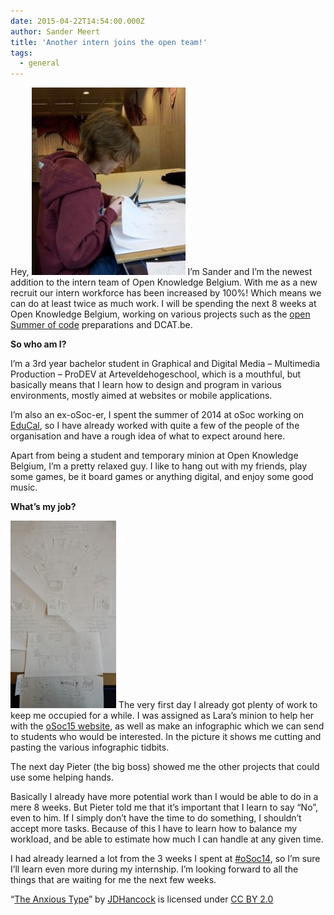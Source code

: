 ```yaml
---
date: 2015-04-22T14:54:00.000Z
author: Sander Meert
title: 'Another intern joins the open team!'
tags:
  - general
---
```


Hey, ![Day 8: Cutting and pasting](Blogme-246x300.jpg) I’m Sander and I’m the newest addition to the intern team of Open Knowledge Belgium. With me as a new recruit our intern workforce has been increased by 100%! Which means we can do at least twice as much work. I will be spending the next 8 weeks at Open Knowledge Belgium, working on various projects such as the [open Summer of code](http://2015.summerofcode.be/ 'oSoc15 website') preparations and DCAT.be.

**So who am I?**

I’m a 3rd year bachelor student in Graphical and Digital Media – Multimedia Production – ProDEV at Arteveldehogeschool, which is a mouthful, but basically means that I learn how to design and program in various environments, mostly aimed at websites or mobile applications.

I’m also an ex-oSoc-er, I spent the summer of 2014 at oSoc working on [EduCal](https://github.com/oSoc14/code9000 'EduCal'), so I have already worked with quite a few of the people of the organisation and have a rough idea of what to expect around here.

Apart from being a student and temporary minion at Open Knowledge Belgium, I’m a pretty relaxed guy. I like to hang out with my friends, play some games, be it board games or anything digital, and enjoy some good music.

**What’s my job?**

![oSoc15 Infographic](20150422_144241-169x300.jpg) The very first day I already got plenty of work to keep me occupied for a while. I was assigned as Lara’s minion to help her with the [oSoc15 website](http://2015.summerofcode.be/ 'oSoc15 website'), as well as make an infographic which we can send to students who would be interested. In the picture it shows me cutting and pasting the various infographic tidbits.

The next day Pieter (the big boss) showed me the other projects that could use some helping hands.

Basically I already have more potential work than I would be able to do in a mere 8 weeks. But Pieter told me that it’s important that I learn to say “No”, even to him. If I simply don’t have the time to do something, I shouldn’t accept more tasks. Because of this I have to learn how to balance my workload, and be able to estimate how much I can handle at any given time.

I had already learned a lot from the 3 weeks I spent at [\#oSoc14](http://2014.summerofcode.be/ 'oSoc14 website'), so I’m sure I’ll learn even more during my internship. I’m looking forward to all the things that are waiting for me the next few weeks.

“[The Anxious Type](https://www.flickr.com/photos/jdhancock/3562071888/in/photostream/)” by [JDHancock](https://www.flickr.com/photos/jdhancock/) is licensed under [CC BY 2.0](http://creativecommons.org/licenses/by/2.0/)
